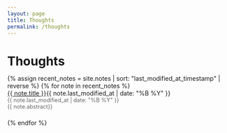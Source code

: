 ```yaml
---
layout: page
title: Thoughts
permalink: /thoughts
---
```

<h1 style="margin-bottom: 0.5em;">Thoughts</h1>
<div>
  {% assign recent_notes = site.notes | sort: "last_modified_at_timestamp" | reverse %}
  {% for note in recent_notes %}
    <div style="margin-bottom: 1.5em;">
      <div class="note-title"><a class="internal-link" href="{{ site.baseurl }}{{ note.url }}">{{ note.title }}</a>{{ note.last_modified_at | date: "%B %Y" }}</div>
      <div style="color: #666; font-size: 0.9em;">{{ note.last_modified_at | date: "%B %Y" }}</div>
      <div style="color: #666; font-size: 0.9em;">{{ note.abstract}}</div>
    </div>
  {% endfor %}
</div>